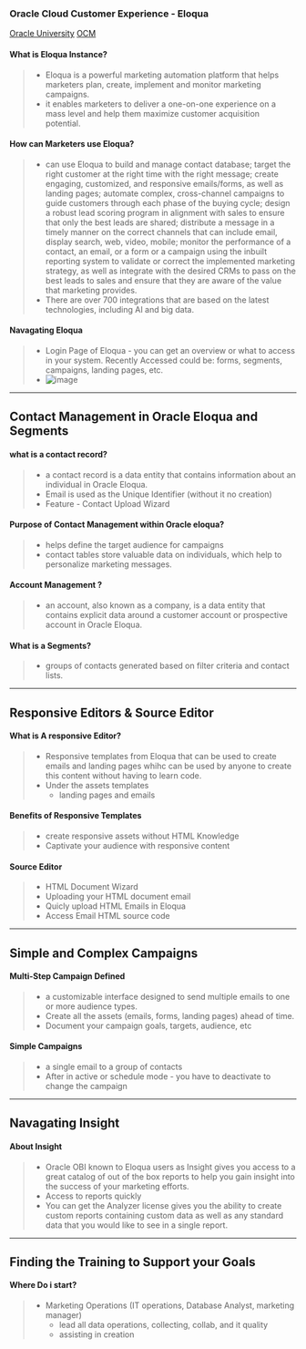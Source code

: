### Oracle Cloud Customer Experience - Eloqua 
[Oracle University](https://mylearn.oracle.com/ou/learning-path/eloqua-explorer/79339/)
[OCM](https://www.oracle.com/content-management/cx/)

#### What is Eloqua Instance? 
> * Eloqua is a powerful marketing automation platform that helps marketers plan, create, implement and monitor marketing campaigns. 
> * it enables marketers to deliver a one-on-one experience on a mass level and help them maximize customer acquisition potential. 

#### How can Marketers use Eloqua? 
> * can use Eloqua to build and manage contact database; target the right customer at the right time with the right message; create engaging, customized, and responsive emails/forms, as well as landing pages; automate complex, cross-channel campaigns to guide customers through each phase of the buying cycle; design a robust lead scoring program in alignment with sales to ensure that only the best leads are shared; distribute a message in a timely manner on the correct channels that can include email, display search, web, video, mobile; monitor the performance of a contact, an email, or a form or a campaign using the inbuilt reporting system to validate or correct the implemented marketing strategy, as well as integrate with the desired CRMs to pass on the best leads to sales and ensure that they are aware of the value that marketing provides. 
> * There are over 700 integrations that are based on the latest technologies, including AI and big data. 

#### Navagating Eloqua 
> * Login Page of Eloqua - you can get an overview or what to access in your system. Recently Accessed could be: forms, segments, campaigns, landing pages, etc. 
> * ![image](https://docs.oracle.com/en/cloud/saas/marketing/eloqua-user/Resources/Images/MyEloqua/MyEloquaDashbaordWithNumbers_thumb_400_300.png)

------------
## Contact Management in Oracle Eloqua and Segments 

#### what is a contact record? 
> * a contact record is a data entity that contains information about an individual in Oracle Eloqua. 
> * Email is used as the Unique Identifier (without it no creation)
> * Feature - Contact Upload Wizard 

#### Purpose of Contact Management within Oracle eloqua? 
> * helps define the target audience for campaigns 
> * contact tables store valuable data on individuals, which help to personalize marketing messages. 

#### Account Management ? 
> * an account, also known as a company, is a data entity that contains explicit data around a customer account or prospective account in Oracle Eloqua. 

#### What is a Segments? 
> * groups of contacts generated based on filter criteria and contact lists. 

-----------

## Responsive Editors & Source Editor 

#### What is A responsive Editor? 
> * Responsive templates from Eloqua that can be used to create emails and landing pages whihc can be used by anyone to create this content without having to learn code. 
> * Under the assets templates 
>   * landing pages and emails 

#### Benefits of Responsive Templates
> * create responsive assets without HTML Knowledge
> * Captivate your audience with responsive content

#### Source Editor 
> * HTML Document Wizard 
> * Uploading your HTML document email 
> * Quicly upload HTML Emails in Eloqua 
> * Access Email HTML source code

-----------
## Simple and Complex Campaigns 

#### Multi-Step Campaign Defined 
> * a customizable interface designed to send multiple emails to one or more audience types. 
> * Create all the assets (emails, forms, landing pages) ahead of time. 
> * Document your campaign goals, targets, audience, etc 

#### Simple Campaigns
> * a single email to a group of contacts 
> * After in active or schedule mode - you have to deactivate to change the campaign 

-----------
## Navagating Insight 

#### About Insight 
> * Oracle OBI known to Eloqua users as Insight gives you access to a great catalog of out of the box reports to help you gain insight into the success of your marketing efforts. 
> * Access to reports quickly 
> * You can get the Analyzer license gives you the ability to create custom reports containing custom data as well as any standard data that you would like to see in a single report. 

-----------
## Finding the Training to Support your Goals 

#### Where Do i start? 
> * Marketing Operations (IT operations, Database Analyst, marketing manager) 
>   * lead all data operations, collecting, collab, and it quality 
>   * assisting in creation










